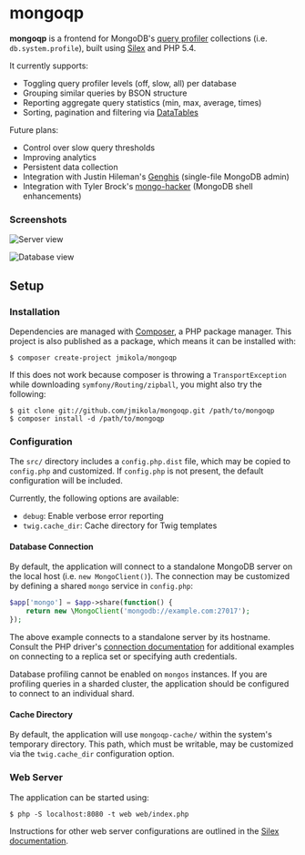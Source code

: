 mongoqp
=======

**mongoqp** is a frontend for MongoDB's [query profiler][] collections (i.e.
`db.system.profile`), built using [Silex][] and PHP 5.4.

It currently supports:

 * Toggling query profiler levels (off, slow, all) per database
 * Grouping similar queries by BSON structure
 * Reporting aggregate query statistics (min, max, average, times)
 * Sorting, pagination and filtering via [DataTables][]

Future plans:

 * Control over slow query thresholds
 * Improving analytics
 * Persistent data collection
 * Integration with Justin Hileman's [Genghis][] (single-file MongoDB admin)
 * Integration with Tyler Brock's [mongo-hacker][] (MongoDB shell enhancements)

### Screenshots

![Server view](http://i.imgur.com/5EZbm.png)

![Database view](http://i.imgur.com/pXLc4.png)

## Setup

### Installation

Dependencies are managed with [Composer][], a PHP package manager. This project
is also published as a package, which means it can be installed with:

```
$ composer create-project jmikola/mongoqp
```

If this does not work because composer is throwing a `TransportException` while downloading `symfony/Routing/zipball`, you might also try the following:

```
$ git clone git://github.com/jmikola/mongoqp.git /path/to/mongoqp
$ composer install -d /path/to/mongoqp
````

### Configuration

The `src/` directory includes a `config.php.dist` file, which may be copied
to `config.php` and customized. If `config.php` is not present, the default
configuration will be included.

Currently, the following options are available:

 * `debug`: Enable verbose error reporting
 * `twig.cache_dir`: Cache directory for Twig templates

#### Database Connection

By default, the application will connect to a standalone MongoDB server on the
local host (i.e. `new MongoClient()`). The connection may be customized by
defining a shared `mongo` service in `config.php`:

```php
$app['mongo'] = $app->share(function() {
    return new \MongoClient('mongodb://example.com:27017');
});
```

The above example connects to a standalone server by its hostname. Consult the
PHP driver's [connection documentation][] for additional examples on connecting
to a replica set or specifying auth credentials.

Database profiling cannot be enabled on `mongos` instances. If you are profiling
queries in a sharded cluster, the application should be configured to connect to
an individual shard.

#### Cache Directory

By default, the application will use `mongoqp-cache/` within the system's
temporary directory. This path, which must be writable, may be customized via
the `twig.cache_dir` configuration option.

### Web Server

The application can be started using:

```
$ php -S localhost:8080 -t web web/index.php
```

Instructions for other web server configurations are outlined in the
[Silex documentation][].

  [query profiler]: http://docs.mongodb.org/manual/tutorial/manage-the-database-profiler/
  [Silex]: http://silex.sensiolabs.org/
  [DataTables]: http://datatables.net/
  [Genghis]: https://github.com/bobthecow/genghis
  [mongo-hacker]: https://github.com/TylerBrock/mongo-hacker
  [Composer]: http://getcomposer.org/
  [connection documentation]: http://php.net/manual/en/mongo.connecting.php
  [Silex documentation]: http://silex.sensiolabs.org/doc/web_servers.html
